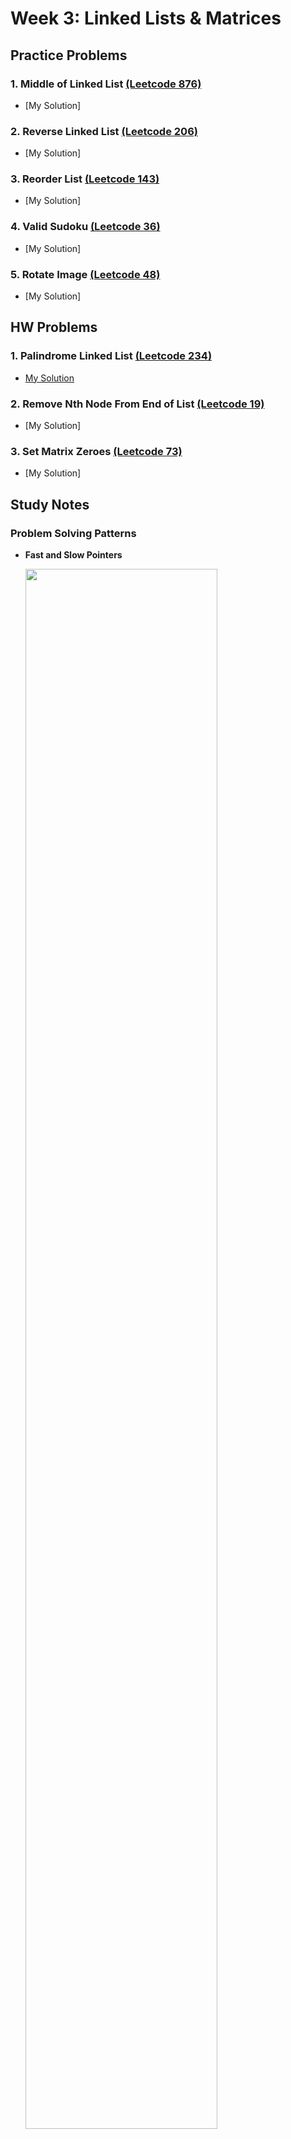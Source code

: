 # Week 3: Linked Lists & Matrices

## Practice Problems

### 1. Middle of Linked List [(Leetcode 876)](https://leetcode.com/problems/middle-of-the-linked-list/description/)

-   [My Solution]

### 2. Reverse Linked List [(Leetcode 206)](https://leetcode.com/problems/reverse-linked-list/description/)

-   [My Solution]

### 3. Reorder List [(Leetcode 143)](https://leetcode.com/problems/reorder-list/description/)

-   [My Solution]

### 4. Valid Sudoku [(Leetcode 36)](https://leetcode.com/problems/valid-sudoku/description/)

-   [My Solution]

### 5. Rotate Image [(Leetcode 48)](https://leetcode.com/problems/rotate-image/description/)

-   [My Solution]

## HW Problems

### 1. Palindrome Linked List [(Leetcode 234)](https://leetcode.com/problems/palindrome-linked-list/description/)

-   [My Solution](https://github.com/ahhyun-moon/nyu-leetcode-bootcamp/blob/main/Week3/leetcode_234.py)

### 2. Remove Nth Node From End of List [(Leetcode 19)](https://leetcode.com/problems/remove-nth-node-from-end-of-list/)

-   [My Solution]

### 3. Set Matrix Zeroes [(Leetcode 73)](https://leetcode.com/problems/set-matrix-zeroes/description/)

-   [My Solution]

## Study Notes

### Problem Solving Patterns

-   **Fast and Slow Pointers**

    <img src="./FastSlowPointers.png" width="80%"/>

-   **In-place Reversal of a Linked List**

    <img src="./InPlaceReversal.png" width="80%"/>

-   **Matrices**

    <img src="./Matrices.png" width="80%"/>

    Source: https://github.com/Kumuda123/NYU-Tandon-LeetCode-Bootcamp-Fall-2024/tree/main/Week%202%3A%20Strings%20%26%20HashMap

## Helpful Resources

-   [Programiz: Linked List](https://www.programiz.com/dsa/linked-list)
-   [Datacamp: Linked List](https://www.datacamp.com/tutorial/python-linked-lists)
-   [Programiz: Matrix](https://www.programiz.com/python-programming/matrix)
-   [Python.org: List Data Structure](https://docs.python.org/3/tutorial/datastructures.html)
